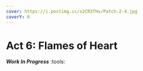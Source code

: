 ```yaml
---
cover: https://i.postimg.cc/s2CR3THv/Patch-2-4.jpg
coverY: 0
---
```


# Act 6: Flames of Heart

_**Work In Progress**_ :tools:
